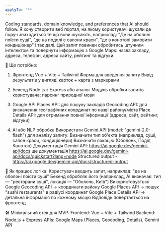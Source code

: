 ```yaml
---
applyTo: '**'
---
```

Coding standards, domain knowledge, and preferences that AI should follow.
Я хочу створити веб портал, на якому користувачі шукали де поруч знаходиться те що вони шукають, наприклад: "Де на оболоні поїсти суші", "де на подолі є салони краси", "де в конотопі замовити кондиціонер" і так далі. Цей запит повинен обробитись штучним інтелектом та повернути інформацію з Google Maps: назва закладу, адреса, телефон, адреса сайту, рейтинг та відгуки.

🔧 Що потрібно:
1. Фронтенд
Vue + Vite + Tailwind
Форма для введення запиту
Вивід результатів у вигляді карток + карта з маркерами

2. Бекенд
Node.js з Express або аналог
Модуль обробки запитів користувача: парсинг природної мови

3. Google API
Places API: для пошуку закладів
Geocoding API: для визначення географічних координат по назві району/міста
Place Details API: для отримання повної інформації (адреса, сайт, рейтинг, відгуки)

4. AI або NLP обробка
Використати Gemini API (model: "gemini-2.0-flash") для аналізу запиту:
Визначити тип об'єкта (наприклад, суші, салон краси, кондиціонери)
Визначити локацію (Оболонь, Поділ, Конотоп)
Документація Gemini API: https://ai.google.dev/gemini-api/docs
ще документація https://ai.google.dev/gemini-api/docs/quickstart?lang=node
Structured output - https://ai.google.dev/gemini-api/docs/structured-output

🧠 Як працює логіка:
Користувач вводить запит, наприклад: "де на оболоні поїсти суші"
Бекенд обробляє його (наприклад, AI визначає: тип — "ресторани суші", локація — "Оболонь, Київ")
Використовується Google Geocoding API → координати району
Google Places API → пошук "sushi restaurants" в радіусі координат
Google Place Details API → детальна інформація по кожному місцю
Відповідь повертається на фронтенд

🛠 Мінімальний стек для MVP:
Frontend: Vue + Vite + Tailwind
Backend: Node.js + Express
APIs: Google Maps (Places, Geocoding, Details), Gemini API
